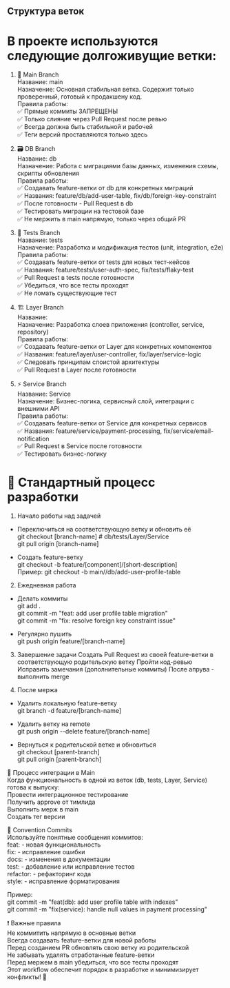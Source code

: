 ## Структура веток
# В проекте используются следующие долгоживущие ветки:

1. 🌟 Main Branch    
Название: main     
Назначение: Основная стабильная ветка. Содержит только проверенный, готовый к продакшену код.    
Правила работы:   
✅ Прямые коммиты ЗАПРЕЩЕНЫ   
✅ Только слияние через Pull Request после ревью    
✅ Всегда должна быть стабильной и рабочей   
✅ Теги версий проставляются только здесь    

2. 🗃️ DB Branch    
Название: db    
Назначение: Работа с миграциями базы данных, изменения схемы, скрипты обновления    
Правила работы:   
✅ Создавать feature-ветки от db для конкретных миграций   
✅ Названия: feature/db/add-user-table, fix/db/foreign-key-constraint   
✅ После готовности - Pull Request в db   
✅ Тестировать миграции на тестовой базе   
✅ Не мержить в main напрямую, только через общий PR  

3. 🧪 Tests Branch  
Название: tests  
Назначение: Разработка и модификация тестов (unit, integration, e2e)  
Правила работы:  
✅ Создавать feature-ветки от tests для новых тест-кейсов   
✅ Названия: feature/tests/user-auth-spec, fix/tests/flaky-test  
✅ Pull Request в tests после готовности  
✅ Убедиться, что все тесты проходят   
✅ Не ломать существующие тест  

4. 🏗️ Layer Branch  
Название:   
Назначение: Разработка слоев приложения (controller, service, repository)   
Правила работы:  
✅ Создавать feature-ветки от Layer для конкретных компонентов  
✅ Названия: feature/layer/user-controller, fix/layer/service-logic  
✅ Следовать принципам слоистой архитектуры   
✅ Pull Request в Layer после готовности  

5. ⚡ Service Branch  
Название: Service    
Назначение: Бизнес-логика, сервисный слой, интеграции с внешними API   
Правила работы:     
✅ Создавать feature-ветки от Service для конкретных сервисов   
✅ Названия: feature/service/payment-processing, fix/service/email-notification   
✅ Pull Request в Service после готовности   
✅ Тестировать бизнес-логику   

# 🚀 Стандартный процесс разработки

1. Начало работы над задачей      
- Переключиться на соответствующую ветку и обновить её   
git checkout [branch-name]  # db/tests/Layer/Service   
git pull origin [branch-name]   

- Создать feature-ветку    
git checkout -b feature/[component]/[short-description]   
Пример: git checkout -b main//db/add-user-profile-table   

2. Ежедневная работа
- Делать коммиты   
git add .   
git commit -m "feat: add user profile table migration"   
git commit -m "fix: resolve foreign key constraint issue"   

- Регулярно пушить   
git push origin feature/[branch-name]   

3. Завершение задачи
Создать Pull Request из своей feature-ветки в соответствующую родительскую ветку
Пройти код-ревью
Исправить замечания (дополнительные коммиты)
После апрува - выполнить merge

4. После мержа  
- Удалить локальную feature-ветку    
git branch -d feature/[branch-name]   

- Удалить ветку на remote   
git push origin --delete feature/[branch-name]   

- Вернуться к родительской ветке и обновиться   
git checkout [parent-branch]   
git pull origin [parent-branch]   

🔄 Процесс интеграции в Main   
Когда функциональность в одной из веток (db, tests, Layer, Service) готова к выпуску:    
Провести интеграционное тестирование    
Получить approve от тимлида    
Выполнить мерж в main    
Создать тег версии    

📝 Convention Commits   
Используйте понятные сообщения коммитов:   
feat: - новая функциональность   
fix: - исправление ошибки   
docs: - изменения в документации   
test: - добавление или исправление тестов   
refactor: - рефакторинг кода   
style: - исправление форматирования   

Пример:   
git commit -m "feat(db): add user profile table with indexes"   
git commit -m "fix(service): handle null values in payment processing"   


❗ Важные правила   
Не коммитить напрямую в основные ветки   
Всегда создавать feature-ветки для новой работы   
Перед созданием PR обновлять свою ветку из родительской   
Не забывать удалять отработанные feature-ветки   
Перед мержем в main убедиться, что все тесты проходят   
Этот workflow обеспечит порядок в разработке и минимизирует конфликты! 🎯   